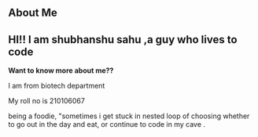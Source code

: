 ## About Me

**HI!!** I am shubhanshu sahu ,a guy who lives to code
-------------------------------------------------------

**Want to know more about me??**

I am from biotech department

My roll no is 210106067

being a foodie, "sometimes i get stuck in nested loop of choosing whether to go out in the day and eat, or continue to code
in my cave .
